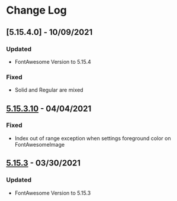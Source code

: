 # Change Log

## [5.15.4.0] - 10/09/2021
### Updated
- FontAwesome Version to 5.15.4
### Fixed
- Solid and Regular are mixed

## [5.15.3.10] - 04/04/2021
### Fixed
- Index out of range exception when settings foreground color on FontAwesomeImage

## [5.15.3] - 03/30/2021
### Updated
- FontAwesome Version to 5.15.3

[5.15.3.10]: https://github.com/DSaladinCH/FontAwesomeWPF/compare/v5.15.3...v5.15.3.10
[5.15.3]: https://github.com/DSaladinCH/FontAwesomeWPF/releases/tag/v5.15.3